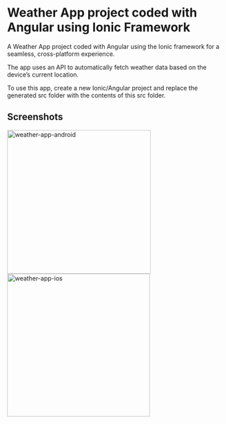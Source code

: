 <h1>Weather App project coded with Angular using Ionic Framework</h1>

<p>A Weather App project coded with Angular using the Ionic framework for a seamless, cross-platform experience.</p>

<p>The app uses an API to automatically fetch weather data based on the device’s current location.</p>

<p>To use this app, create a new Ionic/Angular project and replace the generated src folder with the contents of this src folder.</p>

<h2>Screenshots</h2>

<img width="333" alt="weather-app-android" src="https://github.com/user-attachments/assets/470af461-6f70-4635-9205-778a4f36489a">
<img width="331" alt="weather-app-ios" src="https://github.com/user-attachments/assets/2687e52a-225f-45ab-869c-55d8f82f7654">
